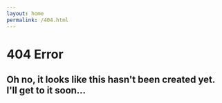 ```yaml
---
layout: home
permalink: /404.html
---
```


<h1>404 Error</h1> 
<h2>Oh no, it looks like this hasn't been created yet. I'll get to it soon...</h2>
